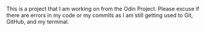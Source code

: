 This is a project that I am working on from the Odin Project.
Please excuse if there are errors in my code or my commits as I am
still getting used to Git, GitHub, and my terminal.